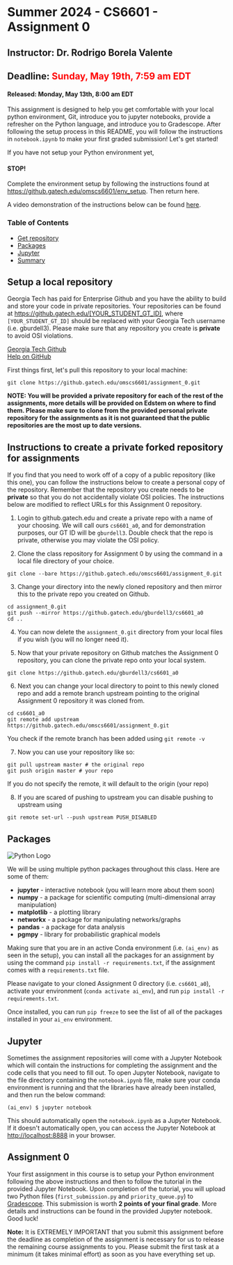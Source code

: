 # Summer 2024 - CS6601 - Assignment 0

## Instructor: Dr. Rodrigo Borela Valente

## Deadline: <font color = 'red'>Sunday, May 19th, 7:59 am EDT</font>

#### Released: Monday, May 13th, 8:00 am EDT

This assignment is designed to help you get comfortable with your local python environment, Git, introduce you to jupyter notebooks, provide a refresher on the Python language, and introduce you to Gradescope. After following the setup process in this README, you will follow the instructions in `notebook.ipynb` to make your first graded submission! Let's get started!

If you have not setup your Python environment yet,

#### STOP!

Complete the environment setup by following the instructions found at https://github.gatech.edu/omscs6601/env_setup. Then return here.

A video demonstration of the instructions below can be found [here](https://youtu.be/53tSkbbwy0k).

### Table of Contents
- [Get repository](#repo)
- [Packages](#pkg)
- [Jupyter](#jupyter)
- [Summary](#summary)

<a name="repo"/></a>

## Setup a local repository

Georgia Tech has paid for Enterprise Github and you have the ability to build and store your code in private repositories. Your repositories can be found at https://github.gatech.edu/[YOUR_STUDENT_GT_ID], where `[YOUR_STUDENT_GT_ID]` should be replaced with your Georgia Tech username (i.e. gburdell3). Please make sure that any repository you create is **private** to avoid OSI violations.

[Georgia Tech Github](https://github.gatech.edu/)</br>
[Help on GitHub](https://docs.github.com/en/get-started/quickstart)</br>

First things first, let's pull this repository to your local machine:

```
git clone https://github.gatech.edu/omscs6601/assignment_0.git
```

**NOTE: You will be provided a private repository for each of the rest of the assignments, more details will be provided on Edstem on where to find them. Please make sure to clone from the provided personal private repository for the assignments as it is not guaranteed that the public repositories are the most up to date versions.**

<a name="fork-instructions"/></a>

## Instructions to create a private forked repository for assignments

If you find that you need to work off of a copy of a public repository (like this one), you can follow the instructions below to create a personal copy of the repository. Remember that the repository you create needs to be **private** so that you do not accidentally violate OSI policies. The instructions below are modified to reflect URLs for this Assignment 0 repository.

1. Login to github.gatech.edu and create a private repo with a name of your choosing. We will call ours `cs6601_a0`, and for demonstration purposes, our GT ID will be `gburdell3`. Double check that the repo is private, otherwise you may violate the OSI policy.

2. Clone the class repository for Assignment 0 by using the command in a local file directory of your choice.

```
git clone --bare https://github.gatech.edu/omscs6601/assignment_0.git
```

3. Change your directory into the newly cloned repository and then mirror this to the private repo you created on Github.

```
cd assignment_0.git
git push --mirror https://github.gatech.edu/gburdell3/cs6601_a0
cd ..
```

4. You can now delete the `assignment_0.git` directory from your local files if you wish (you will no longer need it).

5. Now that your private repository on Github matches the Assignment 0 repository, you can clone the private repo onto your local system.

```
git clone https://github.gatech.edu/gburdell3/cs6601_a0
```

6. Next you can change your local directory to point to this newly cloned repo and add a remote branch upstream pointing to the original Assignment 0 repository it was cloned from.

```
cd cs6601_a0
git remote add upstream https://github.gatech.edu/omscs6601/assignment_0.git
```

You check if the remote branch has been added using ``git remote -v``

7. Now you can use your repository like so:

```
git pull upstream master # the original repo 
git push origin master # your repo 
```

If you do not specify the remote, it will default to the origin (your repo)

8. If you are scared of pushing to upstream you can disable pushing to upstream using

```
git remote set-url --push upstream PUSH_DISABLED
```

<!-- > **Note:** If you are on Windows, students in the past have commonly reported an error during package installation that resembles the error in this [Github post](https://github.com/pytorch/pytorch/issues/34798). To fix this issue, head over to the [PyTorch site](https://pytorch.org) and follow the instructions to install torch manually in `ai_env`. If this does not work, you may also instead try running `conda install -c ankurankan pgmpy=0.1.10`. After trying one of the previous suggestions and getting a successful install, try `pip install -r requirements.txt` again. -->


<a name="pkg"/></a>

## Packages

![Python Logo](https://www.python.org/static/community_logos/python-logo-master-v3-TM.png)

We will be using multiple python packages throughout this class. Here are some of them:

* **jupyter** - interactive notebook (you will learn more about them soon)
* **numpy** - a package for scientific computing (multi-dimensional array manipulation)
* **matplotlib** - a plotting library
* **networkx** - a package for manipulating networks/graphs
* **pandas** - a package for data analysis
* **pgmpy** - library for probabilistic graphical models 

<!-- You can see the complete list of packages and required versions in [./requirements.txt](./requirements.txt). -->

Making sure that you are in an active Conda environment (i.e. `(ai_env)` as seen in the setup), you can install all the packages for an assignment by using the command ``pip install -r requirements.txt``, if the assignment comes with a `requirements.txt` file.

Please navigate to your cloned Assignment 0 directory (i.e. `cs6601_a0`), activate your environment (`conda activate ai_env`), and run `pip install -r requirements.txt`.

Once installed, you can run `pip freeze` to see the list of all of the packages installed in your `ai_env` environment.

<!-- > **Note:** If you are on Windows, students in the past have commonly reported an error during package installation that resembles the error in this [Github post](https://github.com/pytorch/pytorch/issues/34798). To fix this issue, head over to the [PyTorch site](https://pytorch.org) and follow the instructions to install torch manually in `ai_env`. If this does not work, you may also instead try running `conda install -c ankurankan pgmpy=0.1.10`. After trying one of the previous suggestions and getting a successful install, try `pip install -r requirements.txt` again. -->

<a name="jupyter"/></a>

## Jupyter

Sometimes the assignment repositories will come with a Jupyter Notebook which will contain the instructions for completing the assignment and the code cells that you need to fill out. To open Jupyter Notebook, navigate to the file directory containing the `notebook.ipynb` file, make sure your conda environment is running and that the libraries have already been installed, and then run the below command:

    (ai_env) $ jupyter notebook

This should automatically open the `notebook.ipynb` as a Jupyter Notebook. If it doesn't automatically open, you can access the Jupyter Notebook at [http://localhost:8888](http://localhost:8888/) in your browser.

<a name="summary"/></a>

## Assignment 0

Your first assignment in this course is to setup your Python environment following the above instructions and then to follow the tutorial in the provided Jupyter Notebook. Upon completion of the tutorial, you will upload two Python files (`first_submission.py` and `priority_queue.py`) to [Gradescope](https://www.gradescope.com). This submission is worth **2 points of your final grade**. More details and instructions can be found in the provided Jupyter notebook. Good luck!

**Note:** It is EXTREMELY IMPORTANT that you submit this assignment before the deadline as completion of the assignment is necessary for us to release the remaining course assignments to you. Please submit the first task at a minimum (it takes minimal effort) as soon as you have everything set up.

